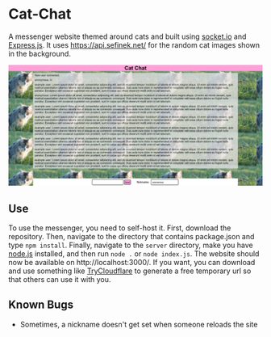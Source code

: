 # Cat-Chat
A messenger website themed around cats and built using [socket.io](https://github.com/socketio/socket.io) and [Express.js](https://github.com/expressjs/express). It uses https://api.sefinek.net/ for the random cat images shown in the background.

<img src="./frontend/public/images/screenshot.png" width="800"/>

## Use
To use the messenger, you need to self-host it. First, download the repository. Then, navigate to the directory that contains package.json and type `npm install`. Finally, navigate to the `server` directory, make you have [node.js](https://nodejs.org/en) installed, and then run `node .` or `node index.js`. The website should now be available on http://localhost:3000/. If you want, you can download and use something like [TryCloudflare](https://developers.cloudflare.com/cloudflare-one/connections/connect-networks/do-more-with-tunnels/trycloudflare/) to generate a free temporary url so that others can use it with you.

## Known Bugs
- Sometimes, a nickname doesn't get set when someone reloads the site